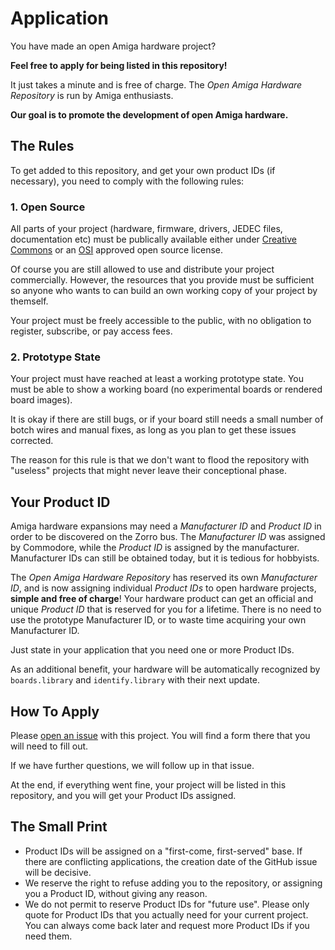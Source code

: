 # Application

You have made an open Amiga hardware project?

**Feel free to apply for being listed in this repository!**

It just takes a minute and is free of charge. The _Open Amiga Hardware Repository_ is run by Amiga enthusiasts.

**Our goal is to promote the development of open Amiga hardware.**

## The Rules

To get added to this repository, and get your own product IDs (if necessary), you need to comply with the following rules:

### 1. Open Source

All parts of your project (hardware, firmware, drivers, JEDEC files, documentation etc) must be publically available either under [Creative Commons](https://creativecommons.org/licenses/) or an [OSI](https://opensource.org/licenses/) approved open source license.

Of course you are still allowed to use and distribute your project commercially. However, the resources that you provide must be sufficient so anyone who wants to can build an own working copy of your project by themself.

Your project must be freely accessible to the public, with no obligation to register, subscribe, or pay access fees.

### 2. Prototype State

Your project must have reached at least a working prototype state. You must be able to show a working board (no experimental boards or rendered board images).

It is okay if there are still bugs, or if your board still needs a small number of botch wires and manual fixes, as long as you plan to get these issues corrected.

The reason for this rule is that we don't want to flood the repository with "useless" projects that might never leave their conceptional phase.

## Your Product ID

Amiga hardware expansions may need a _Manufacturer ID_ and _Product ID_ in order to be discovered on the Zorro bus. The _Manufacturer ID_ was assigned by Commodore, while the _Product ID_ is assigned by the manufacturer. Manufacturer IDs can still be obtained today, but it is tedious for hobbyists.

The _Open Amiga Hardware Repository_ has reserved its own _Manufacturer ID_, and is now assigning individual _Product IDs_ to open hardware projects, **simple and free of charge**! Your hardware product can get an official and unique _Product ID_ that is reserved for you for a lifetime. There is no need to use the prototype Manufacturer ID, or to waste time acquiring your own Manufacturer ID.

Just state in your application that you need one or more Product IDs.

As an additional benefit, your hardware will be automatically recognized by `boards.library` and `identify.library` with their next update.

## How To Apply

Please [open an issue](https://github.com/oahr/oahr/issues/new/choose) with this project. You will find a form there that you will need to fill out.

If we have further questions, we will follow up in that issue.

At the end, if everything went fine, your project will be listed in this repository, and you will get your Product IDs assigned.

## The Small Print

* Product IDs will be assigned on a "first-come, first-served" base. If there are conflicting applications, the creation date of the GitHub issue will be decisive.
* We reserve the right to refuse adding you to the repository, or assigning you a Product ID, without giving any reason.
* We do not permit to reserve Product IDs for "future use". Please only quote for Product IDs that you actually need for your current project. You can always come back later and request more Product IDs if you need them.
